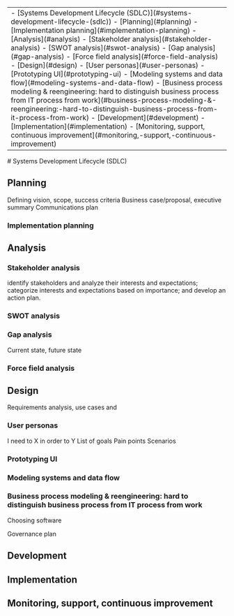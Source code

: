 <table class="TOC"><tr><td>- [Systems Development Lifecycle (SDLC)](#systems-development-lifecycle-(sdlc))
	- [Planning](#planning)
		- [Implementation planning](#implementation-planning)
	- [Analysis](#analysis)
		- [Stakeholder analysis](#stakeholder-analysis)
		- [SWOT analysis](#swot-analysis)
		- [Gap analysis](#gap-analysis)
		- [Force field analysis](#force-field-analysis)
	- [Design](#design)
		- [User personas](#user-personas)
		- [Prototyping UI](#prototyping-ui)
		- [Modeling systems and data flow](#modeling-systems-and-data-flow)
		- [Business process modeling & reengineering: hard to distinguish business process from IT process from work](#business-process-modeling-&-reengineering:-hard-to-distinguish-business-process-from-it-process-from-work)
	- [Development](#development)
	- [Implementation](#implementation)
	- [Monitoring, support, continuous improvement](#monitoring,-support,-continuous-improvement)
</td></tr></table>
# Systems Development Lifecycle (SDLC)

## Planning

Defining vision, scope, success criteria
Business case/proposal, executive summary
Communications plan

### Implementation planning

## Analysis

### Stakeholder analysis

identify stakeholders and analyze their interests and expectations; categorize interests and expectations based on importance; and develop an action plan.

### SWOT analysis

### Gap analysis

Current state, future state

### Force field analysis

## Design

Requirements analysis, use cases and 

### User personas

I need to X in order to Y
List of goals
Pain points
Scenarios

### Prototyping UI

### Modeling systems and data flow

### Business process modeling & reengineering: hard to distinguish business process from IT process from work

Choosing software

Governance plan

## Development

## Implementation

## Monitoring, support, continuous improvement
